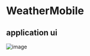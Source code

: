 # WeatherMobile
## application ui
![image](https://user-images.githubusercontent.com/81620056/220422681-ed108242-7231-48a8-aa7b-0113b2978dd3.png)
